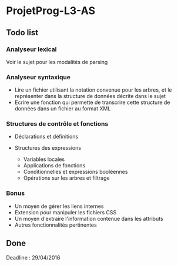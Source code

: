 # ProjetProg-L3-AS

## Todo list

### Analyseur lexical
Voir le sujet pour les modalités de parsing

### Analyseur syntaxique
* Lire un fichier utilisant la notation convenue pour les arbres, et le représenter dans la structure de données décrite dans le sujet
* Ecrire une fonction qui permette de transcrire cette structure de données dans un fichier au format XML

### Structures de contrôle et fonctions
* Déclarations et définitions

* Structures des expressions
  * Variables locales
  * Applications de fonctions
  * Conditionnelles et expressions booléennes
  * Opérations sur les arbres et filtrage

### Bonus
* Un moyen de gérer les liens internes
* Extension pour manipuler les fichiers CSS
* Un moyen d'extraire l'information contenue dans les attributs
* Autres fonctionnalités pertinentes

## Done


Deadline : 29/04/2016
